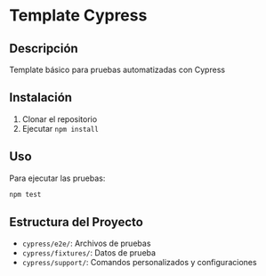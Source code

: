 # Template Cypress

## Descripción
Template básico para pruebas automatizadas con Cypress

## Instalación
1. Clonar el repositorio
2. Ejecutar `npm install`

## Uso
Para ejecutar las pruebas:
```bash
npm test
```

## Estructura del Proyecto
- `cypress/e2e/`: Archivos de pruebas
- `cypress/fixtures/`: Datos de prueba
- `cypress/support/`: Comandos personalizados y configuraciones